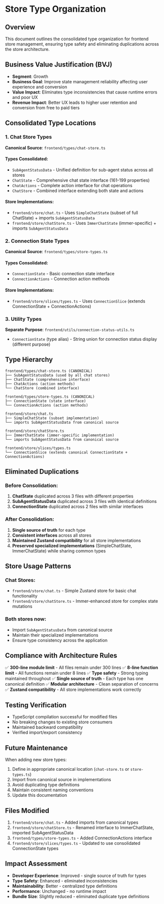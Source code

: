 # Store Type Organization

## Overview
This document outlines the consolidated type organization for frontend store management, ensuring type safety and eliminating duplications across the store architecture.

## Business Value Justification (BVJ)
- **Segment**: Growth
- **Business Goal**: Improve state management reliability affecting user experience and conversion
- **Value Impact**: Eliminates type inconsistencies that cause runtime errors and poor UX
- **Revenue Impact**: Better UX leads to higher user retention and conversion from free to paid tiers

## Consolidated Type Locations

### 1. Chat Store Types
**Canonical Source**: `frontend/types/chat-store.ts`

#### Types Consolidated:
- `SubAgentStatusData` - Unified definition for sub-agent status across all stores
- `ChatState` - Comprehensive chat state interface (161-199 properties)
- `ChatActions` - Complete action interface for chat operations
- `ChatStore` - Combined interface extending both state and actions

#### Store Implementations:
- `frontend/store/chat.ts` - Uses `SimpleChatState` (subset of full ChatState) + imports `SubAgentStatusData`
- `frontend/store/chatStore.ts` - Uses `ImmerChatState` (immer-specific) + imports `SubAgentStatusData`

### 2. Connection State Types
**Canonical Source**: `frontend/types/store-types.ts`

#### Types Consolidated:
- `ConnectionState` - Basic connection state interface
- `ConnectionActions` - Connection action methods

#### Store Implementations:
- `frontend/store/slices/types.ts` - Uses `ConnectionSlice` (extends ConnectionState + ConnectionActions)

### 3. Utility Types
**Separate Purpose**: `frontend/utils/connection-status-utils.ts`
- `ConnectionState` (type alias) - String union for connection status display (different purpose)

## Type Hierarchy

```
frontend/types/chat-store.ts (CANONICAL)
├── SubAgentStatusData (used by all chat stores)
├── ChatState (comprehensive interface)
├── ChatActions (action methods)
└── ChatStore (combined interface)

frontend/types/store-types.ts (CANONICAL)
├── ConnectionState (state interface)
└── ConnectionActions (action methods)

frontend/store/chat.ts
├── SimpleChatState (subset implementation)
└── imports SubAgentStatusData from canonical source

frontend/store/chatStore.ts
├── ImmerChatState (immer-specific implementation)
└── imports SubAgentStatusData from canonical source

frontend/store/slices/types.ts
└── ConnectionSlice (extends canonical ConnectionState + ConnectionActions)
```

## Eliminated Duplications

### Before Consolidation:
1. **ChatState** duplicated across 3 files with different properties
2. **SubAgentStatusData** duplicated across 3 files with identical definitions
3. **ConnectionState** duplicated across 2 files with similar interfaces

### After Consolidation:
1. **Single source of truth** for each type
2. **Consistent interfaces** across all stores
3. **Maintained Zustand compatibility** for all store implementations
4. **Preserved specialized implementations** (SimpleChatState, ImmerChatState) while sharing common types

## Store Usage Patterns

### Chat Stores:
- `frontend/store/chat.ts` - Simple Zustand store for basic chat functionality
- `frontend/store/chatStore.ts` - Immer-enhanced store for complex state mutations

### Both stores now:
- Import `SubAgentStatusData` from canonical source
- Maintain their specialized implementations
- Ensure type consistency across the application

## Compliance with Architecture Rules

✅ **300-line module limit** - All files remain under 300 lines
✅ **8-line function limit** - All functions remain under 8 lines
✅ **Type safety** - Strong typing maintained throughout
✅ **Single source of truth** - Each type has one canonical definition
✅ **Modular architecture** - Clean separation of concerns
✅ **Zustand compatibility** - All store implementations work correctly

## Testing Verification

- TypeScript compilation successful for modified files
- No breaking changes to existing store consumers
- Maintained backward compatibility
- Verified import/export consistency

## Future Maintenance

When adding new store types:
1. Define in appropriate canonical location (`chat-store.ts` or `store-types.ts`)
2. Import from canonical source in implementations
3. Avoid duplicating type definitions
4. Maintain consistent naming conventions
5. Update this documentation

## Files Modified

1. `frontend/store/chat.ts` - Added imports from canonical types
2. `frontend/store/chatStore.ts` - Renamed interface to ImmerChatState, imported SubAgentStatusData
3. `frontend/types/store-types.ts` - Added ConnectionActions interface
4. `frontend/store/slices/types.ts` - Updated to use consolidated ConnectionState types

## Impact Assessment

- **Developer Experience**: Improved - single source of truth for types
- **Type Safety**: Enhanced - eliminated inconsistencies
- **Maintainability**: Better - centralized type definitions
- **Performance**: Unchanged - no runtime impact
- **Bundle Size**: Slightly reduced - eliminated duplicate type definitions